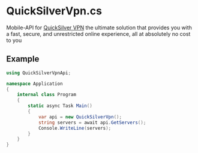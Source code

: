 # QuickSilverVpn.cs
Mobile-API for [QuickSilver VPN](https://play.google.com/store/apps/details?id=com.quicksilvervpn) the ultimate solution that provides you with a fast, secure, and unrestricted online experience, all at absolutely no cost to you

## Example
```cs
using QuickSilverVpnApi;

namespace Application
{
    internal class Program
    {
        static async Task Main()
        {
            var api = new QuickSilverVpn();
            string servers = await api.GetServers();
            Console.WriteLine(servers);
        }
    }
}
```
